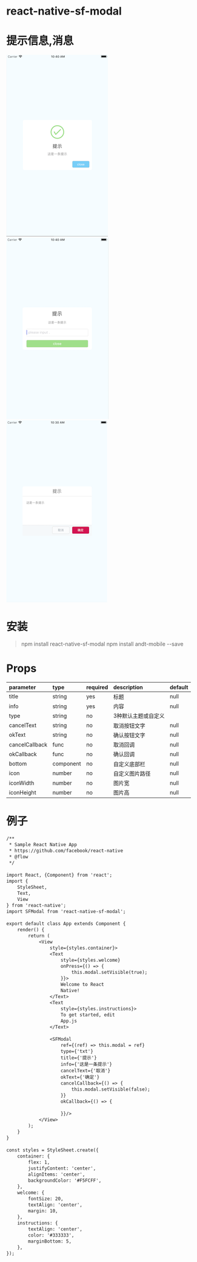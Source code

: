 # react-native-sf-modal

# 提示信息,消息

![show](./p1.png)![show](./p2.png)![show](./p3.png)

# 安装
> npm install react-native-sf-modal
> npm install andt-mobile --save

# Props
|  parameter  |  type  |  required  |   description  |  default  |
|:-----|:-----|:-----|:-----|:-----|
|title|string|yes|标题|null|
|info|string|yes|内容|null|
|type|string|no|3种默认主题或自定义|
|cancelText|string|no|取消按钮文字|null|
|okText|string|no|确认按钮文字|null|
|cancelCallback|func|no|取消回调|null|
|okCallback|func|no|确认回调|null|
|bottom|component|no|自定义底部栏|null|
|icon|number|no|自定义图片路径|null|
|iconWidth|number|no|图片宽|null|
|iconHeight|number|no|图片高|null|

# 例子
```
/**
 * Sample React Native App
 * https://github.com/facebook/react-native
 * @flow
 */

import React, {Component} from 'react';
import {
    StyleSheet,
    Text,
    View
} from 'react-native';
import SFModal from 'react-native-sf-modal';

export default class App extends Component {
    render() {
        return (
            <View
                style={styles.container}>
                <Text
                    style={styles.welcome}
                    onPress={() => {
                        this.modal.setVisible(true);
                    }}>
                    Welcome to React
                    Native!
                </Text>
                <Text
                    style={styles.instructions}>
                    To get started, edit
                    App.js
                </Text>

                <SFModal
                    ref={(ref) => this.modal = ref}
                    type={'txt'}
                    title={'提示'}
                    info={'这是一条提示'}
                    cancelText={'取消'}
                    okText={'确定'}
                    cancelCallback={() => {
                        this.modal.setVisible(false);
                    }}
                    okCallback={() => {

                    }}/>
            </View>
        );
    }
}

const styles = StyleSheet.create({
    container: {
        flex: 1,
        justifyContent: 'center',
        alignItems: 'center',
        backgroundColor: '#F5FCFF',
    },
    welcome: {
        fontSize: 20,
        textAlign: 'center',
        margin: 10,
    },
    instructions: {
        textAlign: 'center',
        color: '#333333',
        marginBottom: 5,
    },
});


```
